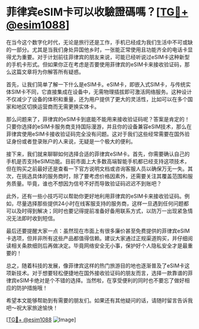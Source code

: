 # 菲律宾eSIM卡可以收驗證碼嗎？[[TG💪+ @esim1088](https://t.me/s/esim1088)]

在当今这个数字化时代，无论是旅行还是工作，手机已经成为我们生活中不可或缺的一部分。尤其是当我们身处异国他乡时，一张能正常使用且功能齐全的电话卡显得尤为重要。对于计划前往菲律宾的朋友来说，可能已经听说过eSIM卡这种新型的手机卡形式。但如果你正在考虑是否要使用菲律宾的eSIM卡来接收验证码，那么这篇文章将为你解答所有疑惑。

首先，让我们简单了解一下什么是eSIM卡。eSIM卡，即嵌入式SIM卡，与传统实体SIM卡不同，它直接集成在设备中，无需物理插拔即可激活网络服务。这种设计不仅减少了设备的体积和重量，还为用户提供了更大的灵活性，比如可以在多个国家和地区切换运营商而无需更换实体卡。

那么问题来了，菲律宾的eSIM卡到底能不能用来接收验证码呢？答案是肯定的！只要你选择的eSIM卡服务商支持国际漫游，并且你的设备兼容eSIM技术，那么在菲律宾使用eSIM卡接收验证码完全没有问题。这对于我们这些经常需要在国外验证身份或者登录账户的人来说，无疑是一个极大的便利。

接下来，我们就来聊聊如何选择合适的菲律宾eSIM卡。首先，你需要确认自己的手机是否支持eSIM功能。目前市面上大多数高端智能手机都已经支持这项技术，但在购买之前最好还是查看一下官方说明文档或咨询客服人员以确保万无一失。其次，在挑选具体的服务商时，除了要考虑价格因素外，还需要关注其覆盖范围和服务质量。毕竟，谁也不想因为信号不好而导致验证码迟迟不到账吧？

此外，还有一些小技巧可以帮助你更好地利用菲律宾的eSIM卡来接收验证码。例如，尽量选择那些提供24小时在线客服支持的服务商，这样一旦遇到任何问题都可以及时得到解决；同时也要记得提前准备好备用联系方式，以防万一出现紧急情况无法即时收到短信。

最后还要提醒大家一点：虽然现在市面上有很多廉价甚至免费提供的菲律宾eSIM卡选项，但并非所有这些产品都值得信赖。建议大家通过正规渠道购买，并仔细阅读相关条款细则后再做决定。毕竟网络安全无小事，保护好个人隐私安全才是最重要的！

总之，随着科技的发展，像菲律宾这样的热门旅游目的地也逐渐普及了eSIM卡这项新技术。对于想要轻松便捷地在国外接收验证码的朋友而言，选择一款靠谱的菲律宾eSIM卡绝对是个不错的选择。当然啦，在享受便利的同时也不要忘了做好相应的防护措施哦！

希望本文能够帮助到有需要的朋友们。如果还有其他疑问的话，请随时留言告诉我吧～祝大家旅途愉快！

[[TG💪+ @esim1088](https://t.me/s/esim1088) ![Image](https://i.postimg.cc/4NQfJmqS/Snipaste-2025-05-13-00-14-12.png)]